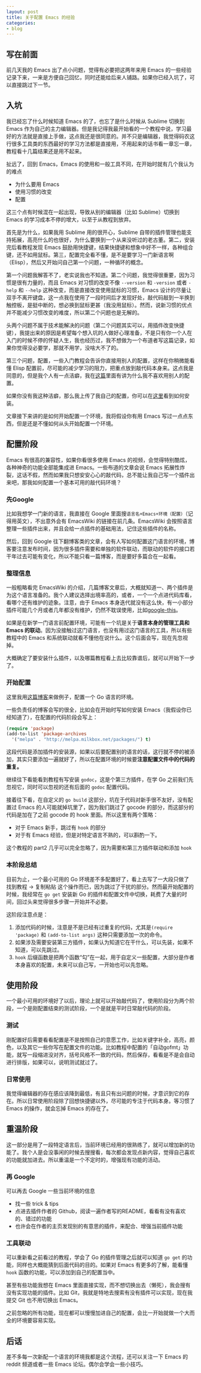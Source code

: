 ```yaml
---
layout: post
title: 关于配置 Emacs 的经验
categories:
- blog
---
```


## 写在前面

前几天我的 Emacs 出了点小问题，觉得有必要把这两年来用 Emacs 的一些经验记录下来，一来是方便自己回忆，同时还能给后来人铺路。如果你已经入坑了，可以直接跳过下一节。

## 入坑
我已经忘了什么时候知道 Emacs 的了，也忘了是什么时候从 Sublime 切换到 Emacs 作为自己的主力编辑器。但是我记得我最开始看的一个教程中说，学习最好的方法就是直接上手做，这点我还是很同意的。并不只是编辑器，我觉得码农这行很多工具类的东西最好的学习方法都是直接用，不用起来的话书看一章忘一章，教程看十几篇结果还是用不起来。

扯远了，回到 Emacs，Emacs 的使用和一般工具不同，在开始时就有几个我认为的难点

+ 为什么要用 Emacs
+ 使用习惯的改变
+ 配置

这三个点有时候混在一起出现，导致从别的编辑器（比如 Sublime）切换到Emacs 的学习成本不停的增大，以至于从教程到放弃。

首先是为什么，如果我用 Sublime 用的很开心，Sublime 自带的插件管理也能支持拓展，高亮什么的也很好，为什么要换到一个从来没听过的老古董。第二，安装完后看教程发现 Emacs 鼓励用快捷键，结果快捷键和想象中好不一样，各种组合键，还不如用鼠标。第三，配置完全看不懂，是不是要学习一门新语言啊（Elisp），然后又开始问自己第一个问题，一种循环的概念。

第一个问题我解答不了，老实说我也不知道。第二个问题，我觉得很重要，因为习惯是很有力量的，而且 Emacs 对习惯的改变不像 `--version` 和 `-version` 或者 `-help` 和 `--help` 这种改变，而是直接改变使用鼠标的习惯，Emacs 设计的尽量让双手不离开键盘，这一点我在使用了一段时间后才发现好处，敲代码敲到一半换到触控板，是挺中断的，想必换到鼠标更甚（我没用鼠标）。然而，说新习惯的优点并不能减少习惯改变的难度，所以第二个问题也是无解的。

头两个问题不属于技术能解决的问题（第二个问题其实可以，用插件改变快捷键），我提出来的原因是希望每个想入坑的人做好心理准备，不是只有你一个人在入门的时候不停的怀疑人生，我也经历过，我不想做为一个布道者写这篇记录，如果你觉得没必要学，那就不用学，没啥大不了的。

第三个问题，配置，一些入门教程会告诉你直接用别人的配置，这样在你稍微能看懂 Elisp 配置前，尽可能的减少学习的阻力，把重点放到敲代码本身来。这点我是同意的，但是我个人有一点洁癖，我在[这篇](http://ccqpein.me/2016/03/10/关于-Lisp-的废话.html)里面有讲为什么我不喜欢用别人的配置。

如果你没有我这种洁癖，那么我上传了我自己的配置，你可以在[这里](https://github.com/ccqpein/ccQ-Emacs-d)看到如何安装。

文章接下来讲的是如何开始配置一个环境，我将假设你有用 Emacs 写过一点点东西，但是还是不懂如何从头开始配置一个环境。

## 配置阶段

Emacs 有很高的兼容性，如果你看很多使用 Emacs 的视频，会觉得特别酷炫，各种神奇的功能全部能集成进 Emacs。一些布道的文章会说 Emacs 拓展性炸裂，这话不假，然而如果我只想安安心心的敲代码，总不能让我自己写一个插件出来吧，那我如何配置一个基本可用的敲代码环境？

### 先Google

比如我想学一门新的语言，我直接在 Google 里面搜`语言名+Emacs+环境（配置）`（记得用英文），不出意外会有 EmacsWiki 的链接在前几条。EmacsWiki 会按照语言整理一些插件出来，并且会给一点插件的基础用法，记住这些插件的名称。

然后，回到 Google 往下翻博客类的文章，会有人写如何配置这门语言的环境，博客要注意发布时间，因为很多插件需要和单独的软件联动，而联动的软件的接口若干年过去可能有变化，所以不能只看一篇博客，而是要好多篇合在一起看。

### 整理信息

一般粗略看完 EmacsWiki 的介绍，几篇博客文章后，大概就知道一、两个插件是为这个语言准备的。我个人建议选择出境率高的，或者，一个一个点进代码库看，看哪个还有维护的迹象。注意，由于 Emacs 本身迭代就没有这么快，有一小部分插件可能几个月或者几年都没有维护，仍然不耽误使用，比如[google-this](https://github.com/Malabarba/emacs-google-this)。

如果是在新学一门语言前配置环境，可能有一个坑是关于**语言本身的管理工具和 Emacs 的联动**。因为没接触过这门语言，也没有用过这门语言的工具，所以有些教程中的 Emacs 和系统联动就看不懂他在说什么。这个后面会写，现在先忽视掉。

大概确定了要安装什么插件，以及哪篇教程看上去比较靠谱后，就可以开始下一步了。

### 开始配置

这里我用[这篇博客](http://tleyden.github.io/blog/2014/05/22/configure-emacs-as-a-go-editor-from-scratch/)来做例子，配置一个 Go 语言的环境。

一些负责任的博客会写的很全，比如会在开始时写如何安装 Emacs（我假设你已经知道了），在配置的代码阶段会写上：

```lisp
(require 'package)
(add-to-list 'package-archives
  '("melpa" . "http://melpa.milkbox.net/packages/") t)
```

这段代码是添加插件的安装源，如果以后要配置别的语言的话，这行就不停的被添加，其实只要添加一遍就好了，所以在配置环境的时候要**注意配置文件中的代码的重复。**

继续往下看能看到教程有写安装 `godoc`，这是个第三方插件，在学 Go 之前我们先忽视它，同时可以忽视的还有后面的 `godoc` 配置代码。

接着往下看，在自定义的 `go build` 这部分，坑在于代码对新手很不友好，没有配置过 Emacs 的人可能就掉坑里了，因为我们跳过了 gocode 的部分，而这部分的代码是加在了之前 gocode 的 hook 里面。所以这里有两个策略：

* 对于 Emacs 新手，跳过有 `hook` 的部分
* 对于有 Emacs 经验，但是对特定语言不熟的，可以斟酌一下。

这个教程的 part2 几乎可以完全忽略了，因为需要和第三方插件联动和添加 `hook` 

### 本阶段总结

目前为止，一个最小可用的 Go 环境差不多配置好了，看上去写了一大段只做了 找到教程 -> 复制粘贴 这个操作而已，因为跳过了干扰的部分。然而最开始配置的时候，我经常在 `go get` 安装新 Go 的插件和配置文件中切换，耗费了大量的时间，回过头来觉得很多步骤一开始并不必要。

这阶段注意点是：

1. 添加代码的时候，注意是不是已经有过重复的代码，尤其是`(require 'package)` 和 `(add-to-list args)` 这种只需要添加一次的命令。
2. 如果涉及需要安装第三方插件，如果认为知道它在干什么，可以先装，如果不知道，可以先跳过。
3. `hook` 后缀函数是把两个函数“勾”在一起，用于自定义一些配置，大部分是作者本身喜欢的配置，未来可以自己写，一开始也可以先忽略。

## 使用阶段

一个最小可用的环境好了以后，理论上就可以开始敲代码了，使用阶段分为两个阶段，一个是刚配置结束的测试阶段，一个是就是平时日常敲代码的阶段。

### 测试

刚配置好后需要看看配置是不是按照自己的意愿工作，比如关键字补全，高亮，颜色，以及其它一些你写在配置文件的功能。比如教程中配置的「自动gofmt」功能，就写一段缩进没对齐，括号风格不一致的代码，然后保存，看看是不是会自动进行排版，如果可以，说明测试就过了。

### 日常使用

我觉得编辑器的存在感应该降到最低，有且只有出问题的时候，才意识到它的存在。所以日常使用阶段除了回想快捷键以外，尽可能的专注于代码本身。等习惯了 Emacs 的操作，就会忘掉 Emacs 的存在了。

## 重温阶段

这一部分是用了一段特定语言后，当前环境已经用的很熟练了，就可以增加新的功能了。我个人是会没事闲的时候去搜搜看，每次都会发现点新内容，觉得自己喜欢的功能就加进去。所以重温是一个不定时的，增强现有功能的活动。

### 再 Google

可以再去 Google 一些当前环境的信息

+ 找一些 trick & tips
+ 点进去插件作者的 Github，阅读一遍作者写的README，看看有没有喜欢的、错过的功能
+ 也许会在作者的主页发现别的有意思的插件，来配合、增强当前插件功能

### 工具联动

可以重新看之前看过的教程，学会了 Go 的插件管理之后就可以知道 `go get` 的功能，同样也大概能猜到后面代码的目的。如果对 Emacs 有更多的了解，能看懂 `hook` 函数的功能，可以添加到自己的配置当中。

甚至有些功能我想在 Emacs 里面直接实现，而不想切换出去（懒死），我会搜有没有实现功能的插件。比如 Git，我就是特地去搜索有没有插件可以实现，现在我提交 Git 也不用切换出 Emacs。

之前忽略的所有功能，现在都可以慢慢加进自己的配置，会比一开始就做一个大而全的环境要容易实现。


## 后话

差不多每一次新配一个语言的环境我都是这个流程，还可以关注一下 Emacs 的 reddit 频道或者一些 Emacs 论坛。偶尔会学会一些小技巧。




